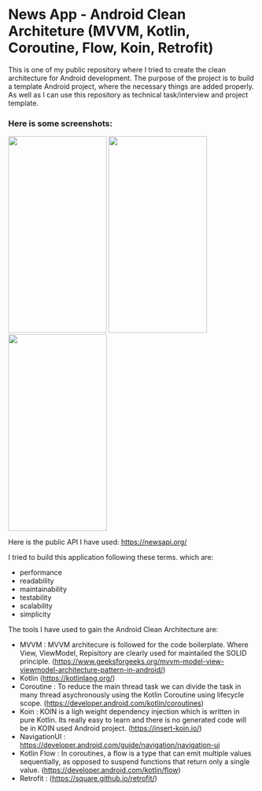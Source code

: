 # News App - Android Clean Architeture (MVVM, Kotlin, Coroutine, Flow, Koin, Retrofit)

This is one of my public repository where I tried to create the clean architecture for Android development. The purpose of the project is to build a template Android project, where the necessary things are added properly. As well as I can use this repository as technical task/interview and project template.

### Here is some screenshots:

<img src="https://github.com/aliahmedbd/News-App-MVVM-Kotlin-Coroutine--Flow-Koin-Retrofit-/blob/main/news_screen.PNG" alt="" data-canonical-src="https://github.com/aliahmedbd/News-App-MVVM-Kotlin-Coroutine--Flow-Koin-Retrofit-/blob/main/news_screen.PNG" width="200" height="400" />  <img src="https://github.com/aliahmedbd/News-App-MVVM-Kotlin-Coroutine--Flow-Koin-Retrofit-/blob/main/screen_navigation.PNG" alt="" data-canonical-src="https://github.com/aliahmedbd/News-App-MVVM-Kotlin-Coroutine--Flow-Koin-Retrofit-/blob/main/screen_navigation.PNG" width="200" height="400" /> <img src="https://github.com/aliahmedbd/News-App-MVVM-Kotlin-Coroutine--Flow-Koin-Retrofit-/blob/main/screen_details.PNG" alt="" data-canonical-src="https://github.com/aliahmedbd/News-App-MVVM-Kotlin-Coroutine--Flow-Koin-Retrofit-/blob/main/screen_details.PNG" width="200" height="400" /> 

Here is the public API I have used: https://newsapi.org/

I tried to build this application following these terms. which are:

- performance
- readability
- maintainability
- testability
- scalability
- simplicity


The tools I have used to gain the Android Clean Architecture are:

- MVVM :  MVVM architecure is followed for the code boilerplate. Where View, ViewModel, Repisitory are clearly used for maintailed the SOLID principle. (https://www.geeksforgeeks.org/mvvm-model-view-viewmodel-architecture-pattern-in-android/)
- Kotlin (https://kotlinlang.org/)
- Coroutine : To reduce the main thread task we can divide the task in many thread asychronously using the Kotlin Coroutine using lifecycle scope. (https://developer.android.com/kotlin/coroutines)
- Koin : KOIN is a ligh weight dependency injection which is written in pure Kotlin. Its really easy to learn and there is no generated code will be in KOIN used Android project. (https://insert-koin.io/)
- NavigationUI : https://developer.android.com/guide/navigation/navigation-ui
- Kotlin Flow : In coroutines, a flow is a type that can emit multiple values sequentially, as opposed to suspend functions that return only a single value. (https://developer.android.com/kotlin/flow)
- Retrofit : (https://square.github.io/retrofit/)
